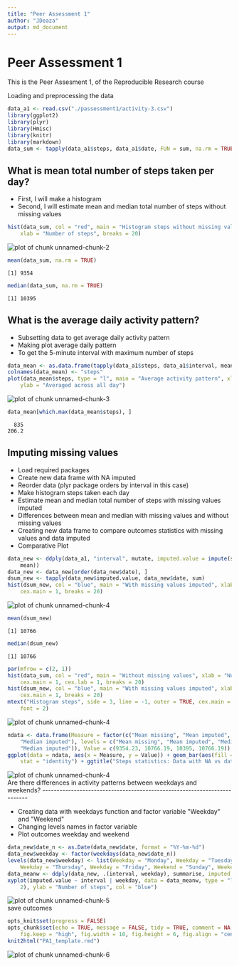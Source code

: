 ```yaml
---
title: "Peer Assessment 1"
author: "JDeaza"
output: md_document
---
```


Peer Assessment 1
=================

This is the Peer Assesment 1, of the Reproducible Research course

Loading and preprocessing the data


```r
data_a1 <- read.csv("./passessment1/activity-3.csv")
library(ggplot2)
library(plyr)
library(Hmisc)
library(knitr)
library(markdown)
data_sum <- tapply(data_a1$steps, data_a1$date, FUN = sum, na.rm = TRUE)
```
What is mean total number of steps taken per day?
-------------------------------------------------

* First, I will make a histogram
* Second, I will estimate mean and median total number of steps without missing values

```r
hist(data_sum, col = "red", main = "Histogram steps without missing values", 
    xlab = "Number of steps", breaks = 20)
```

<img src="figure/unnamed-chunk-2.png" title="plot of chunk unnamed-chunk-2" alt="plot of chunk unnamed-chunk-2" style="display: block; margin: auto;" />

```r
mean(data_sum, na.rm = TRUE)
```

```
[1] 9354
```

```r
median(data_sum, na.rm = TRUE)
```

```
[1] 10395
```
What is the average daily activity pattern?
-------------------------------------------

* Subsetting data to get average daily activity pattern
* Making plot average daily pattern
* To get the 5-minute interval with maximum number of steps 

```r
data_mean <- as.data.frame(tapply(data_a1$steps, data_a1$interval, mean, na.rm = TRUE))
colnames(data_mean) <- "steps"
plot(data_mean$steps, type = "l", main = "Average activity pattern", xlab = "5 minute Interval", 
    ylab = "Averaged across all day")
```

<img src="figure/unnamed-chunk-3.png" title="plot of chunk unnamed-chunk-3" alt="plot of chunk unnamed-chunk-3" style="display: block; margin: auto;" />

```r
data_mean[which.max(data_mean$steps), ]
```

```
  835 
206.2 
```
Imputing missing values
-----------------------

* Load required packages
* Create new data frame with NA imputed
* Reorder data (plyr package orders by interval in this case)
* Make histogram steps taken each day
* Estimate mean and median total number of steps with missing values imputed
* Differences between mean and median with missing values and without missing values
* Creating new data frame to compare outcomes statistics with missing values and data imputed
* Comparative Plot

```r
data_new <- ddply(data_a1, "interval", mutate, imputed.value = impute(steps, 
    mean))
data_new <- data_new[order(data_new$date), ]
dsum_new <- tapply(data_new$imputed.value, data_new$date, sum)
hist(dsum_new, col = "blue", main = "With missing values imputed", xlab = "Number of steps", 
    cex.main = 1, breaks = 20)
```

<img src="figure/unnamed-chunk-41.png" title="plot of chunk unnamed-chunk-4" alt="plot of chunk unnamed-chunk-4" style="display: block; margin: auto;" />

```r
mean(dsum_new)
```

```
[1] 10766
```

```r
median(dsum_new)
```

```
[1] 10766
```

```r
par(mfrow = c(2, 1))
hist(data_sum, col = "red", main = "Without missing values", xlab = "Number of steps", 
    cex.main = 1, cex.lab = 1, breaks = 20)
hist(dsum_new, col = "blue", main = "With missing values imputed", xlab = "Number of steps", 
    cex.main = 1, breaks = 20)
mtext("Histogram steps", side = 3, line = -1, outer = TRUE, cex.main = 2.5, 
    font = 2)
```

<img src="figure/unnamed-chunk-42.png" title="plot of chunk unnamed-chunk-4" alt="plot of chunk unnamed-chunk-4" style="display: block; margin: auto;" />

```r
ndata <- data.frame(Measure = factor(c("Mean missing", "Mean imputed", "Median missing", 
    "Median imputed"), levels = c("Mean missing", "Mean imputed", "Median missing", 
    "Median imputed")), Value = c(9354.23, 10766.19, 10395, 10766.19))
ggplot(data = ndata, aes(x = Measure, y = Value)) + geom_bar(aes(fill = Measure), 
    stat = "identity") + ggtitle("Steps statistics: Data with NA vs data imputed")
```

<img src="figure/unnamed-chunk-43.png" title="plot of chunk unnamed-chunk-4" alt="plot of chunk unnamed-chunk-4" style="display: block; margin: auto;" />
Are there differences in activity patterns between weekdays and weekends?
-------------------------------------------------------------------------

* Creating data with weekdays function and factor variable "Weekday" and "Weekend"
* Changing levels names in factor variable
* Plot outcomes weekday and weekend

```r
data_new$date_n <- as.Date(data_new$date, format = "%Y-%m-%d")
data_new$weekday <- factor(weekdays(data_new$date_n))
levels(data_new$weekday) <- list(Weekday = "Monday", Weekday = "Tuesday", Weekday = "Wednesday", 
    Weekday = "Thursday", Weekday = "Friday", Weekend = "Sunday", Weekend = "Saturday")
data_meanw <- ddply(data_new, .(interval, weekday), summarise, imputed.value = mean(imputed.value))
xyplot(imputed.value ~ interval | weekday, data = data_meanw, type = "l", layout = c(1, 
    2), ylab = "Number of steps", col = "blue")
```

<img src="figure/unnamed-chunk-5.png" title="plot of chunk unnamed-chunk-5" alt="plot of chunk unnamed-chunk-5" style="display: block; margin: auto;" />
save outcomes


```r
opts_knit$set(progress = FALSE)
opts_chunk$set(echo = TRUE, message = FALSE, tidy = TRUE, comment = NA, fig.path = "figure/", 
    fig.keep = "high", fig.width = 10, fig.height = 6, fig.align = "center")
knit2html("PA1_template.rmd")
```

<img src="figure/unnamed-chunk-6.png" title="plot of chunk unnamed-chunk-6" alt="plot of chunk unnamed-chunk-6" style="display: block; margin: auto;" />



